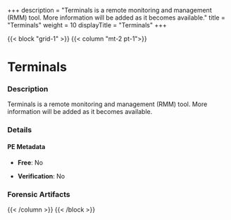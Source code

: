 +++
description = "Terminals is a remote monitoring and management (RMM) tool. More information will be added as it becomes available."
title = "Terminals"
weight = 10
displayTitle = "Terminals"
+++


{{< block "grid-1" >}}
{{< column "mt-2 pt-1">}}

# Terminals


### Description

Terminals is a remote monitoring and management (RMM) tool. More information will be added as it becomes available.




### Details


#### PE Metadata


- **Free**: No

- **Verification**: No





### Forensic Artifacts










{{< /column >}}
{{< /block >}}
